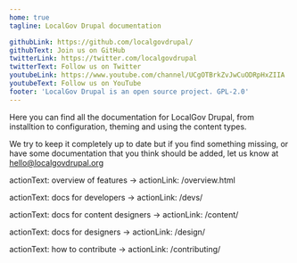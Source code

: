 ```yaml
---
home: true
tagline: LocalGov Drupal documentation 

githubLink: https://github.com/localgovdrupal/
githubText: Join us on GitHub
twitterLink: https://twitter.com/localgovdrupal
twitterText: Follow us on Twitter
youtubeLink: https://www.youtube.com/channel/UCgOTBrkZvJwCuODRpHxZIIA
youtubeText: Follow us on YouTube
footer: 'LocalGov Drupal is an open source project. GPL-2.0'
---
```


Here you can find all the documentation for LocalGov Drupal, from installtion to configuration, theming and using the content types. 

We try to keep it completely up to date but if you find something missing, or have some documentation that you think should be added, let us know at hello@localgovdrupal.org

actionText: overview of features →
actionLink: /overview.html

actionText: docs for developers →
actionLink: /devs/

actionText: docs for content designers →
actionLink: /content/

actionText: docs for designers →
actionLink: /design/

actionText: how to contribute →
actionLink: /contributing/
